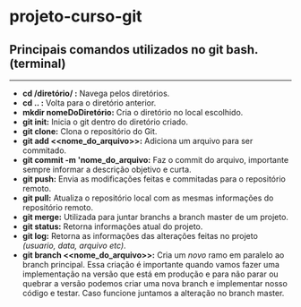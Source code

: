 # projeto-curso-git
## Principais comandos utilizados no git bash. (terminal)
---
* __cd /diretório/ :__ Navega pelos diretórios.
* __cd .. :__ Volta para o diretório anterior.
* __mkdir nomeDoDiretório:__ Cria o diretório no local escolhido.
* __git init:__ Inicia o git dentro do diretório criado.
* __git clone:__ Clona o repositório do Git.
* __git add <<nome_do_arquivo>>:__ Adiciona um arquivo para ser commitado.
* __git commit -m 'nome_do_arquivo:__ Faz o commit do arquivo, importante sempre informar a descrição objetivo e curta. 
* __git push:__ Envia as modificações feitas e commitadas para o repositório remoto.
* __git pull:__ Atualiza o repositório local com as mesmas informações do repositório remoto.
* __git merge:__ Utilizada para juntar branchs a branch master de um projeto.
* __git status:__ Retorna informações atual do projeto.
* __git log:__ Retorna as informações das alterações feitas no projeto *(usuario, data, arquivo etc)*.
* __git branch <<nome_do_arquivo>>:__ Cria um *novo* ramo em paralelo ao branch principal. Essa criação é importante quando vamos fazer uma implementação na versão que está em produção e para não parar ou quebrar a versão podemos criar uma nova branch e implementar nosso código e testar. Caso funcione juntamos a alteração no branch master. 
